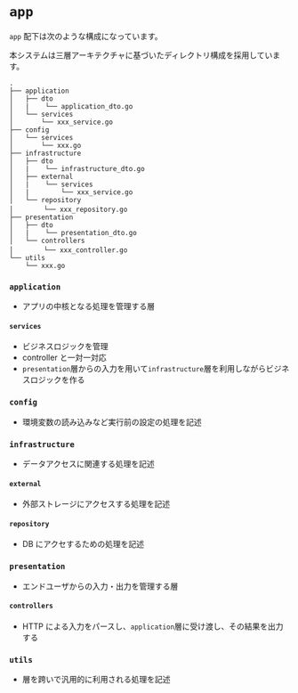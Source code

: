 # `app`

`app` 配下は次のような構成になっています。

本システムは三層アーキテクチャに基づいたディレクトリ構成を採用しています。

```
.
├── application
│   ├── dto
│   |    └── application_dto.go
│   └── services
│       └── xxx_service.go
├── config
│   └── services
│       └── xxx.go
├── infrastructure
│   ├── dto
│   |    └── infrastructure_dto.go
│   ├── external
│   |    └── services
│   |        └── xxx_service.go
│   └── repository
│   　   └── xxx_repository.go
├── presentation
│   ├── dto
│   |    └── presentation_dto.go
│   └── controllers
│   　   └── xxx_controller.go
└── utils
    └── xxx.go
```

### `application`

- アプリの中核となる処理を管理する層

#### `services`

- ビジネスロジックを管理
- controller と一対一対応
- `presentation`層からの入力を用いて`infrastructure`層を利用しながらビジネスロジックを作る

### `config`

- 環境変数の読み込みなど実行前の設定の処理を記述

### `infrastructure`

- データアクセスに関連する処理を記述

#### `external`

- 外部ストレージにアクセスする処理を記述

#### `repository`

- DB にアクセするための処理を記述

### `presentation`

- エンドユーザからの入力・出力を管理する層

#### `controllers`

- HTTP による入力をパースし、`application`層に受け渡し、その結果を出力する

### `utils`

- 層を跨いで汎用的に利用される処理を記述
